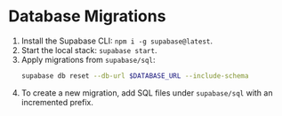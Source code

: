# Database Migrations

1. Install the Supabase CLI: `npm i -g supabase@latest`.
2. Start the local stack: `supabase start`.
3. Apply migrations from `supabase/sql`:
   ```bash
   supabase db reset --db-url $DATABASE_URL --include-schema
   ```
4. To create a new migration, add SQL files under `supabase/sql` with an incremented prefix.
